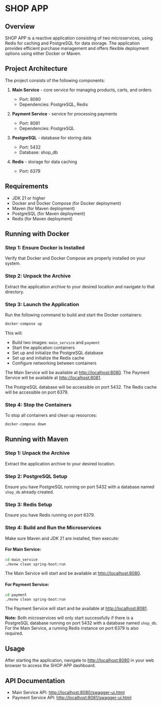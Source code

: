 # SHOP APP

## Overview

SHOP APP is a reactive application consisting of two microservices, using Redis for caching and PostgreSQL for data storage. The application provides efficient purchase management and offers flexible deployment options using either Docker or Maven.

## Project Architecture

The project consists of the following components:

1. **Main Service** - core service for managing products, carts, and orders
   - Port: 8080
   - Dependencies: PostgreSQL, Redis

2. **Payment Service** - service for processing payments
   - Port: 8081
   - Dependencies: PostgreSQL

3. **PostgreSQL** - database for storing data
   - Port: 5432
   - Database: shop_db

4. **Redis** - storage for data caching
   - Port: 6379

## Requirements

- JDK 21 or higher
- Docker and Docker Compose (for Docker deployment)
- Maven (for Maven deployment)
- PostgreSQL (for Maven deployment)
- Redis (for Maven deployment)

## Running with Docker

### Step 1: Ensure Docker is Installed

Verify that Docker and Docker Compose are properly installed on your system.

### Step 2: Unpack the Archive

Extract the application archive to your desired location and navigate to that directory.

### Step 3: Launch the Application

Run the following command to build and start the Docker containers:

```bash
docker-compose up
```

This will:
- Build two images: `main_service` and `payment`
- Start the application containers
- Set up and initialize the PostgreSQL database
- Set up and initialize the Redis cache
- Configure networking between containers

The Main Service will be available at [http://localhost:8080](http://localhost:8080).
The Payment Service will be available at [http://localhost:8081](http://localhost:8081).

The PostgreSQL database will be accessible on port 5432.
The Redis cache will be accessible on port 6379.

### Step 4: Stop the Containers

To stop all containers and clean up resources:

```bash
docker-compose down
```

## Running with Maven

### Step 1: Unpack the Archive

Extract the application archive to your desired location.

### Step 2: PostgreSQL Setup

Ensure you have PostgreSQL running on port 5432 with a database named `shop_db` already created.

### Step 3: Redis Setup

Ensure you have Redis running on port 6379.

### Step 4: Build and Run the Microservices

Make sure Maven and JDK 21 are installed, then execute:

#### For Main Service:
```bash
cd main_service
./mvnw clean spring-boot:run
```

The Main Service will start and be available at [http://localhost:8080](http://localhost:8080).

#### For Payment Service:
```bash
cd payment
./mvnw clean spring-boot:run
```

The Payment Service will start and be available at [http://localhost:8081](http://localhost:8081).

**Note:** Both microservices will only start successfully if there is a PostgreSQL database running on port 5432 with a database named `shop_db`. For the Main Service, a running Redis instance on port 6379 is also required.

## Usage

After starting the application, navigate to [http://localhost:8080](http://localhost:8080) in your web browser to access the SHOP APP dashboard.

## API Documentation

- Main Service API: [http://localhost:8080/swagger-ui.html](http://localhost:8080/swagger-ui.html)
- Payment Service API: [http://localhost:8081/swagger-ui.html](http://localhost:8081/swagger-ui.html)
